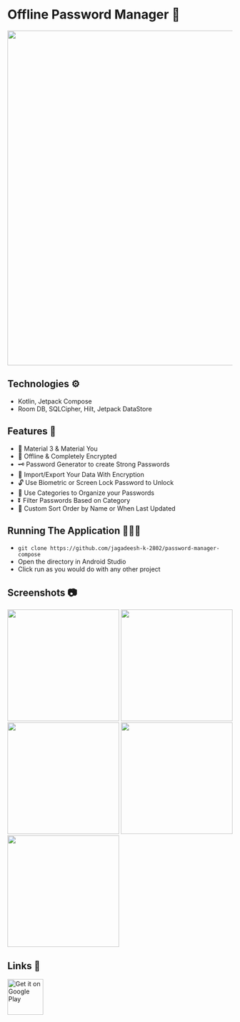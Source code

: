 # Offline Password Manager 🔑

<img src="https://github.com/jagadeesh-k-2802/password-manager-compose/assets/63912668/7a3b7444-2f33-4891-b5ee-350e219f15fa" width="750" />

## Technologies ⚙️

- Kotlin, Jetpack Compose
- Room DB, SQLCipher, Hilt, Jetpack DataStore

## Features 📲

- 🎨 Material 3 & Material You
- 🔐 Offline & Completely Encrypted 
- 🗝️ Password Generator to create Strong Passwords
- 💾 Import/Export Your Data With Encryption
- 🔓 Use Biometric or Screen Lock Password to Unlock
- 📂 Use Categories to Organize your Passwords
- ⏬ Filter Passwords Based on Category
- 📃 Custom Sort Order by Name or When Last Updated

## Running The Application 🧑🏻‍💻
- `git clone https://github.com/jagadeesh-k-2802/password-manager-compose`
- Open the directory in Android Studio
- Click run as you would do with any other project

## Screenshots 📷

<img src="https://github.com/jagadeesh-k-2802/password-manager-compose/assets/63912668/d466833a-b073-4114-acb0-b98ec066ec97" width="250" />
<img src="https://github.com/jagadeesh-k-2802/password-manager-compose/assets/63912668/ef2fe289-7884-4007-961d-e0a6dbb40a53" width="250" />
<img src="https://github.com/jagadeesh-k-2802/password-manager-compose/assets/63912668/5bccd082-1181-459f-a684-ad91cd72a77b" width="250" />
<img src="https://github.com/jagadeesh-k-2802/password-manager-compose/assets/63912668/8198d283-1dca-4ee2-a0b2-cae1a72f1508" width="250" />
<img src="https://github.com/jagadeesh-k-2802/password-manager-compose/assets/63912668/d2e61e70-2221-490c-a11f-8cd5adadeabb" width="250" />

## Links 🔗

<a href="https://play.google.com/store/apps/details?id=com.jackappsdev.password_manager" target="_blank">
    <img alt="Get it on Google Play" src="https://play.google.com/intl/en_us/badges/static/images/badges/en_badge_web_generic.png" height="80">
</a>

